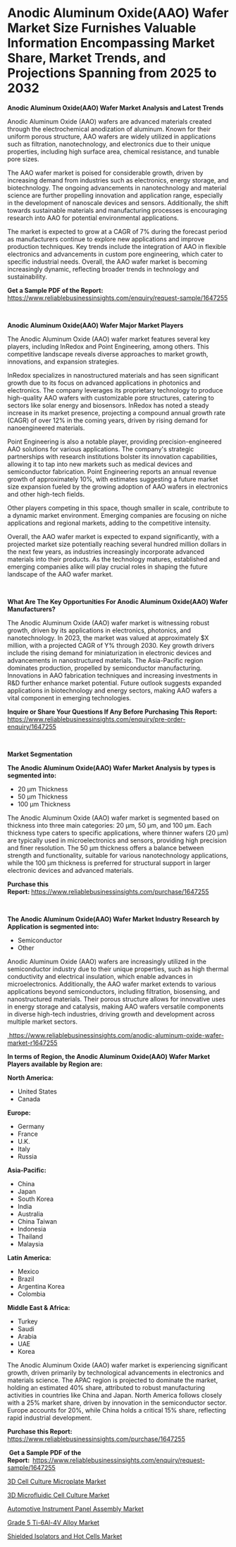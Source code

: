 <p><h1>Anodic Aluminum Oxide(AAO) Wafer Market Size Furnishes Valuable Information Encompassing Market Share, Market Trends, and Projections Spanning from 2025 to 2032</h1></p><p><strong>Anodic Aluminum Oxide(AAO) Wafer Market Analysis and Latest Trends</strong></p>
<p><p>Anodic Aluminum Oxide (AAO) wafers are advanced materials created through the electrochemical anodization of aluminum. Known for their uniform porous structure, AAO wafers are widely utilized in applications such as filtration, nanotechnology, and electronics due to their unique properties, including high surface area, chemical resistance, and tunable pore sizes. </p><p>The AAO wafer market is poised for considerable growth, driven by increasing demand from industries such as electronics, energy storage, and biotechnology. The ongoing advancements in nanotechnology and material science are further propelling innovation and application range, especially in the development of nanoscale devices and sensors. Additionally, the shift towards sustainable materials and manufacturing processes is encouraging research into AAO for potential environmental applications. </p><p>The market is expected to grow at a CAGR of 7% during the forecast period as manufacturers continue to explore new applications and improve production techniques. Key trends include the integration of AAO in flexible electronics and advancements in custom pore engineering, which cater to specific industrial needs. Overall, the AAO wafer market is becoming increasingly dynamic, reflecting broader trends in technology and sustainability.</p></p>
<p><strong>Get a Sample PDF of the Report:&nbsp;</strong> <a href="https://www.reliablebusinessinsights.com/enquiry/request-sample/1647255?utm_campaign=1138&utm_medium=2&utm_source=Github&utm_content=ia&utm_term=29032025&utm_id=anodic-aluminum-oxideaao-wafer">https://www.reliablebusinessinsights.com/enquiry/request-sample/1647255</a></p>
<p>&nbsp;</p>
<p><strong>Anodic Aluminum Oxide(AAO) Wafer Major Market Players</strong></p>
<p><p>The Anodic Aluminum Oxide (AAO) wafer market features several key players, including InRedox and Point Engineering, among others. This competitive landscape reveals diverse approaches to market growth, innovations, and expansion strategies.</p><p>InRedox specializes in nanostructured materials and has seen significant growth due to its focus on advanced applications in photonics and electronics. The company leverages its proprietary technology to produce high-quality AAO wafers with customizable pore structures, catering to sectors like solar energy and biosensors. InRedox has noted a steady increase in its market presence, projecting a compound annual growth rate (CAGR) of over 12% in the coming years, driven by rising demand for nanoengineered materials.</p><p>Point Engineering is also a notable player, providing precision-engineered AAO solutions for various applications. The company's strategic partnerships with research institutions bolster its innovation capabilities, allowing it to tap into new markets such as medical devices and semiconductor fabrication. Point Engineering reports an annual revenue growth of approximately 10%, with estimates suggesting a future market size expansion fueled by the growing adoption of AAO wafers in electronics and other high-tech fields.</p><p>Other players competing in this space, though smaller in scale, contribute to a dynamic market environment. Emerging companies are focusing on niche applications and regional markets, adding to the competitive intensity.</p><p>Overall, the AAO wafer market is expected to expand significantly, with a projected market size potentially reaching several hundred million dollars in the next few years, as industries increasingly incorporate advanced materials into their products. As the technology matures, established and emerging companies alike will play crucial roles in shaping the future landscape of the AAO wafer market.</p></p>
<p>&nbsp;</p>
<p><strong>What Are The Key Opportunities For Anodic Aluminum Oxide(AAO) Wafer Manufacturers?</strong></p>
<p><p>The Anodic Aluminum Oxide (AAO) wafer market is witnessing robust growth, driven by its applications in electronics, photonics, and nanotechnology. In 2023, the market was valued at approximately $X million, with a projected CAGR of Y% through 2030. Key growth drivers include the rising demand for miniaturization in electronic devices and advancements in nanostructured materials. The Asia-Pacific region dominates production, propelled by semiconductor manufacturing. Innovations in AAO fabrication techniques and increasing investments in R&D further enhance market potential. Future outlook suggests expanded applications in biotechnology and energy sectors, making AAO wafers a vital component in emerging technologies.</p></p>
<p><strong>Inquire or Share Your Questions If Any Before Purchasing This Report:</strong> <a href="https://www.reliablebusinessinsights.com/enquiry/pre-order-enquiry/1647255?utm_campaign=1138&utm_medium=2&utm_source=Github&utm_content=ia&utm_term=29032025&utm_id=anodic-aluminum-oxideaao-wafer">https://www.reliablebusinessinsights.com/enquiry/pre-order-enquiry/1647255</a></p>
<p>&nbsp;</p>
<p><strong>Market Segmentation</strong></p>
<p><strong>The Anodic Aluminum Oxide(AAO) Wafer Market Analysis by types is segmented into:</strong></p>
<p><ul><li>20 µm Thickness</li><li>50 µm Thickness</li><li>100 µm Thickness</li></ul></p>
<p><p>The Anodic Aluminum Oxide (AAO) wafer market is segmented based on thickness into three main categories: 20 µm, 50 µm, and 100 µm. Each thickness type caters to specific applications, where thinner wafers (20 µm) are typically used in microelectronics and sensors, providing high precision and finer resolution. The 50 µm thickness offers a balance between strength and functionality, suitable for various nanotechnology applications, while the 100 µm thickness is preferred for structural support in larger electronic devices and advanced materials.</p></p>
<p><strong>Purchase this Report:&nbsp;</strong><a href="https://www.reliablebusinessinsights.com/purchase/1647255?utm_campaign=1138&utm_medium=2&utm_source=Github&utm_content=ia&utm_term=29032025&utm_id=anodic-aluminum-oxideaao-wafer">https://www.reliablebusinessinsights.com/purchase/1647255</a></p>
<p>&nbsp;</p>
<p><strong>The Anodic Aluminum Oxide(AAO) Wafer Market Industry Research by Application is segmented into:</strong></p>
<p><ul><li>Semiconductor</li><li>Other</li></ul></p>
<p><p>Anodic Aluminum Oxide (AAO) wafers are increasingly utilized in the semiconductor industry due to their unique properties, such as high thermal conductivity and electrical insulation, which enable advances in microelectronics. Additionally, the AAO wafer market extends to various applications beyond semiconductors, including filtration, biosensing, and nanostructured materials. Their porous structure allows for innovative uses in energy storage and catalysis, making AAO wafers versatile components in diverse high-tech industries, driving growth and development across multiple market sectors.</p></p>
<p><a href="https://www.reliablebusinessinsights.com/anodic-aluminum-oxide-wafer-market-r1647255?utm_campaign=1138&utm_medium=2&utm_source=Github&utm_content=ia&utm_term=29032025&utm_id=anodic-aluminum-oxideaao-wafer">&nbsp;https://www.reliablebusinessinsights.com/anodic-aluminum-oxide-wafer-market-r1647255</a></p>
<p><strong>In terms of Region, the Anodic Aluminum Oxide(AAO) Wafer Market Players available by Region are:</strong></p>
<p>
    <p> <strong> North America: </strong>
        <ul>
            <li>United States</li>
            <li>Canada</li>
        </ul>
        </p> 
    <p> <strong> Europe: </strong>
        <ul>
            <li>Germany</li>
            <li>France</li>
            <li>U.K.</li>
            <li>Italy</li>
            <li>Russia</li>
        </ul>
        </p> 
    <p> <strong> Asia-Pacific: </strong>
        <ul>
            <li>China</li>
            <li>Japan</li>
            <li>South Korea</li>
            <li>India</li>
            <li>Australia</li>
            <li>China Taiwan</li>
            <li>Indonesia</li>
            <li>Thailand</li>
            <li>Malaysia</li>
        </ul>
        </p> 
    <p> <strong> Latin America: </strong>
        <ul>
            <li>Mexico</li>
            <li>Brazil</li>
            <li>Argentina Korea</li>
            <li>Colombia</li>
        </ul>
        </p> 
    <p> <strong> Middle East & Africa: </strong>
        <ul>
            <li>Turkey</li>
            <li>Saudi</li>
            <li>Arabia</li>
            <li>UAE</li>
            <li>Korea</li>
        </ul>
    </p>
    </p>
<p><p>The Anodic Aluminum Oxide (AAO) wafer market is experiencing significant growth, driven primarily by technological advancements in electronics and materials science. The APAC region is projected to dominate the market, holding an estimated 40% share, attributed to robust manufacturing activities in countries like China and Japan. North America follows closely with a 25% market share, driven by innovation in the semiconductor sector. Europe accounts for 20%, while China holds a critical 15% share, reflecting rapid industrial development.</p></p>
<p><strong>Purchase this Report: </strong><a href="https://www.reliablebusinessinsights.com/purchase/1647255?utm_campaign=1138&utm_medium=2&utm_source=Github&utm_content=ia&utm_term=29032025&utm_id=anodic-aluminum-oxideaao-wafer">https://www.reliablebusinessinsights.com/purchase/1647255</a></p>
<p>&nbsp;<strong>Get a Sample PDF of the Report:&nbsp;&nbsp;</strong><a href="https://www.reliablebusinessinsights.com/enquiry/request-sample/1647255?utm_campaign=1138&utm_medium=2&utm_source=Github&utm_content=ia&utm_term=29032025&utm_id=anodic-aluminum-oxideaao-wafer">https://www.reliablebusinessinsights.com/enquiry/request-sample/1647255</a></p>
<p><strong></strong></p>
<p><p><a href="https://github.com/totrisammir/Market-Research-Report-List-1/blob/main/3d-cell-culture-microplate-market.md?utm_campaign=1138&utm_medium=2&utm_source=Github&utm_content=ia&utm_term=29032025&utm_id=anodic-aluminum-oxideaao-wafer">3D Cell Culture Microplate Market</a></p><p><a href="https://github.com/latilsmickl8/Market-Research-Report-List-1/blob/main/3d-microfluidic-cell-culture-market.md?utm_campaign=1138&utm_medium=2&utm_source=Github&utm_content=ia&utm_term=29032025&utm_id=anodic-aluminum-oxideaao-wafer">3D Microfluidic Cell Culture Market</a></p><p><a href="https://github.com/tandepinho3p/Market-Research-Report-List-1/blob/main/automotive-instrument-panel-assembly-market.md?utm_campaign=1138&utm_medium=2&utm_source=Github&utm_content=ia&utm_term=29032025&utm_id=anodic-aluminum-oxideaao-wafer">Automotive Instrument Panel Assembly Market</a></p><p><a href="https://github.com/guyerkanakwu/Market-Research-Report-List-1/blob/main/grade-5-ti-6al-4v-alloy-market.md?utm_campaign=1138&utm_medium=2&utm_source=Github&utm_content=ia&utm_term=29032025&utm_id=anodic-aluminum-oxideaao-wafer">Grade 5 Ti-6Al-4V Alloy Market</a></p><p><a href="https://github.com/bhuraoutenc8/Market-Research-Report-List-1/blob/main/shielded-isolators-and-hot-cells-market.md?utm_campaign=1138&utm_medium=2&utm_source=Github&utm_content=ia&utm_term=29032025&utm_id=anodic-aluminum-oxideaao-wafer">Shielded Isolators and Hot Cells Market</a></p></p>